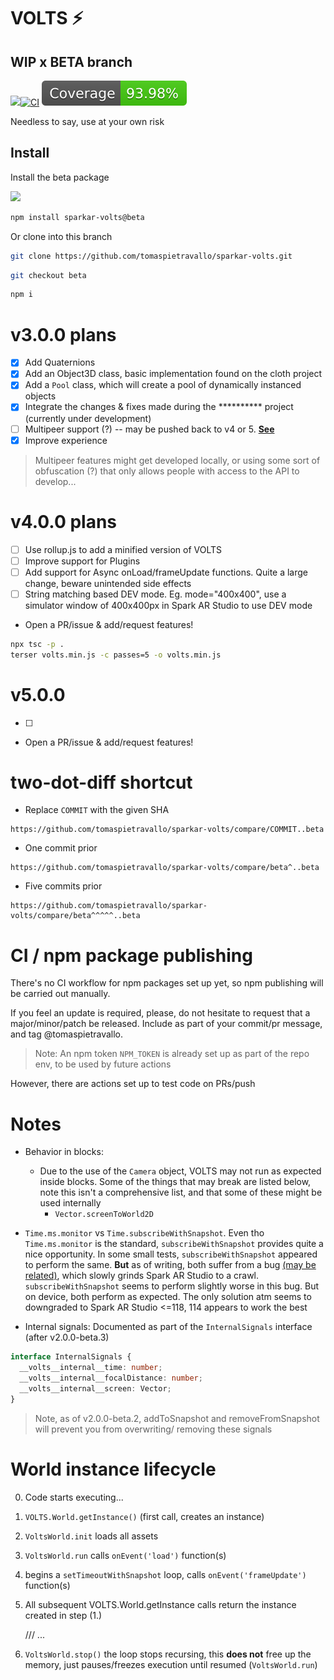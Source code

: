 # VOLTS ⚡️

## WIP x BETA branch

![](https://img.shields.io/npm/v/sparkar-volts/beta?color=informational&label=npm)[![CI](https://github.com/tomaspietravallo/sparkar-volts/actions/workflows/test.yml/badge.svg?branch=beta)](https://github.com/tomaspietravallo/sparkar-volts/actions/workflows/test.yml) ![](coverage/badge.svg)

Needless to say, use at your own risk

## Install

Install the beta package

![](https://img.shields.io/npm/v/sparkar-volts/beta?color=informational&label=npm)

```bash
npm install sparkar-volts@beta
```

Or clone into this branch

```bash
git clone https://github.com/tomaspietravallo/sparkar-volts.git
```

```bash
git checkout beta
```

```bash
npm i
```

# v3.0.0 plans

- [x] Add Quaternions
- [x] Add an Object3D class, basic implementation found on the cloth project
- [x] Add a `Pool` class, which will create a pool of dynamically instanced objects
- [x] Integrate the changes & fixes made during the \*\*\*\*\*\*\*\*\*\* project (currently under development)
- [ ] Multipeer support (?) -- may be pushed back to v4 or 5. **[See](https://github.com/tomaspietravallo/sparkar-volts/commit/47bc2f6384be41ee5c6f1d8d65d3f31fb1db4a61)**
- [x] Improve experience

> Multipeer features might get developed locally, or using some sort of obfuscation (?) that only allows people with access to the API to develop...

# v4.0.0 plans

- [ ] Use rollup.js to add a minified version of VOLTS
- [ ] Improve support for Plugins
- [ ] Add support for Async onLoad/frameUpdate functions. Quite a large change, beware unintended side effects
- [ ] String matching based DEV mode. Eg. mode="400x400", use a simulator window of 400x400px in Spark AR Studio to use DEV mode
- Open a PR/issue & add/request features!

```sh
npx tsc -p .
terser volts.min.js -c passes=5 -o volts.min.js
```

# v5.0.0

- [ ]
- Open a PR/issue & add/request features!

# two-dot-diff shortcut

- Replace `COMMIT` with the given SHA

```
https://github.com/tomaspietravallo/sparkar-volts/compare/COMMIT..beta
```

- One commit prior

```
https://github.com/tomaspietravallo/sparkar-volts/compare/beta^..beta
```

- Five commits prior

```
https://github.com/tomaspietravallo/sparkar-volts/compare/beta^^^^^..beta
```

# CI / npm package publishing

There's no CI workflow for npm packages set up yet, so npm publishing will be carried out manually.

If you feel an update is required, please, do not hesitate to request that a major/minor/patch be released. Include as part of your commit/pr message, and tag @tomaspietravallo.

> Note: An npm token `NPM_TOKEN` is already set up as part of the repo env, to be used by future actions

However, there are actions set up to test code on PRs/push

# Notes

- Behavior in blocks:

  - Due to the use of the `Camera` object, VOLTS may not run as expected inside blocks. Some of the things that may break are listed below, note this isn't a comprehensive list, and that some of these might be used internally
    - `Vector.screenToWorld2D`

- `Time.ms.monitor` vs `Time.subscribeWithSnapshot`. Even tho `Time.ms.monitor` is the standard, `subscribeWithSnapshot` provides quite a nice opportunity. In some small tests, `subscribeWithSnapshot` appeared to perform the same. **But** as of writing, both suffer from a bug [\(may be related\)](https://docs.google.com/document/d/1Dj22O5SLGfMbTU5-oqBzlU78J9V1nMUVGo9gEGxziMA/edit?usp=sharing), which slowly grinds Spark AR Studio to a crawl. `subscribeWithSnapshot` seems to perform slightly worse in this bug. But on device, both perform as expected. The only solution atm seems to downgraded to Spark AR Studio <=118, 114 appears to work the best

- Internal signals:
  Documented as part of the `InternalSignals` interface (after v2.0.0-beta.3)

```ts
interface InternalSignals {
  __volts__internal__time: number;
  __volts__internal__focalDistance: number;
  __volts__internal__screen: Vector;
}
```

> Note, as of v2.0.0-beta.2, addToSnapshot and removeFromSnapshot will prevent you from overwriting/ removing these signals

# World instance lifecycle

0. Code starts executing...
1. `VOLTS.World.getInstance()` (first call, creates an instance)
2. `VoltsWorld.init` loads all assets
3. `VoltsWorld.run` calls `onEvent('load')` function(s)
4. begins a `setTimeoutWithSnapshot` loop, calls `onEvent('frameUpdate')` function(s)
5. All subsequent VOLTS.World.getInstance calls return the instance created in step (1.)

   /// ...

6. `VoltsWorld.stop()` the loop stops recursing, this **does not** free up the memory, just pauses/freezes execution until resumed \(`VoltsWorld.run`\)
